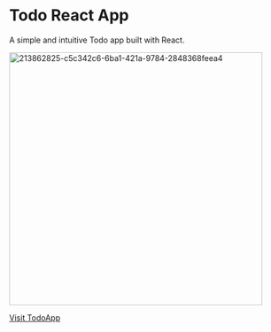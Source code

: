 # Todo React App

A simple and intuitive Todo app built with React.

<img width="457" alt="213862825-c5c342c6-6ba1-421a-9784-2848368feea4" src="https://github.com/aastik7/todoapp/assets/18290528/ca6097a9-ba81-4cdf-851b-9337639a0571">

[Visit TodoApp](https://aastik7.github.io/todoapp/)
